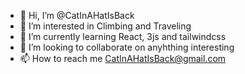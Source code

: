 - 👋 Hi, I’m @CatInAHatIsBack
- 👀 I’m interested in Climbing and Traveling
- 🌱 I’m currently learning React, 3js and tailwindcss
- 💞️ I’m looking to collaborate on anyhthing interesting
- 📫 How to reach me CatInAHatIsBack@gmail.com
